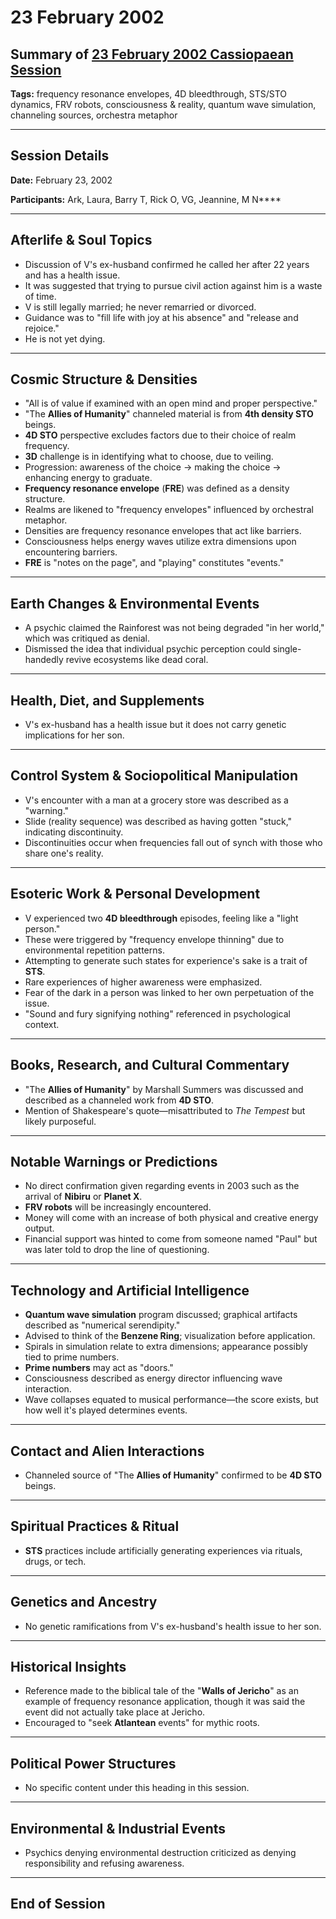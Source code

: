 # 23 February 2002

## Summary of [23 February 2002 Cassiopaean Session](https://cassiopaea.org/forum/threads/session-23-february-2002.18686/)

**Tags:** frequency resonance envelopes, 4D bleedthrough, STS/STO dynamics, FRV robots, consciousness & reality, quantum wave simulation, channeling sources, orchestra metaphor

---

## Session Details

**Date:** February 23, 2002

**Participants:** Ark, Laura, Barry T, Rick O, VG, Jeannine, M N****

---

## Afterlife & Soul Topics

- Discussion of V's ex-husband confirmed he called her after 22 years and has a health issue.
- It was suggested that trying to pursue civil action against him is a waste of time.
- V is still legally married; he never remarried or divorced.
- Guidance was to "fill life with joy at his absence" and "release and rejoice."
- He is not yet dying.

---

## Cosmic Structure & Densities

- "All is of value if examined with an open mind and proper perspective."
- "The **Allies of Humanity**" channeled material is from **4th density STO** beings.
- **4D STO** perspective excludes factors due to their choice of realm frequency.
- **3D** challenge is in identifying what to choose, due to veiling.
- Progression: awareness of the choice → making the choice → enhancing energy to graduate.
- **Frequency resonance envelope** (**FRE**) was defined as a density structure.
- Realms are likened to "frequency envelopes" influenced by orchestral metaphor.
- Densities are frequency resonance envelopes that act like barriers.
- Consciousness helps energy waves utilize extra dimensions upon encountering barriers.
- **FRE** is "notes on the page", and "playing" constitutes "events."

---

## Earth Changes & Environmental Events

- A psychic claimed the Rainforest was not being degraded "in her world," which was critiqued as denial.
- Dismissed the idea that individual psychic perception could single-handedly revive ecosystems like dead coral.

---

## Health, Diet, and Supplements

- V's ex-husband has a health issue but it does not carry genetic implications for her son.

---

## Control System & Sociopolitical Manipulation

- V's encounter with a man at a grocery store was described as a "warning."
- Slide (reality sequence) was described as having gotten "stuck," indicating discontinuity.
- Discontinuities occur when frequencies fall out of synch with those who share one's reality.

---

## Esoteric Work & Personal Development

- V experienced two **4D bleedthrough** episodes, feeling like a "light person."
- These were triggered by "frequency envelope thinning" due to environmental repetition patterns.
- Attempting to generate such states for experience's sake is a trait of **STS**.
- Rare experiences of higher awareness were emphasized.
- Fear of the dark in a person was linked to her own perpetuation of the issue.
- "Sound and fury signifying nothing" referenced in psychological context.

---

## Books, Research, and Cultural Commentary

- "The **Allies of Humanity**" by Marshall Summers was discussed and described as a channeled work from **4D STO**.
- Mention of Shakespeare's quote—misattributed to *The Tempest* but likely purposeful.

---

## Notable Warnings or Predictions

- No direct confirmation given regarding events in 2003 such as the arrival of **Nibiru** or **Planet X**.
- **FRV robots** will be increasingly encountered.
- Money will come with an increase of both physical and creative energy output.
- Financial support was hinted to come from someone named "Paul" but was later told to drop the line of questioning.

---

## Technology and Artificial Intelligence

- **Quantum wave simulation** program discussed; graphical artifacts described as "numerical serendipity."
- Advised to think of the **Benzene Ring**; visualization before application.
- Spirals in simulation relate to extra dimensions; appearance possibly tied to prime numbers.
- **Prime numbers** may act as "doors."
- Consciousness described as energy director influencing wave interaction.
- Wave collapses equated to musical performance—the score exists, but how well it's played determines events.

---

## Contact and Alien Interactions

- Channeled source of "The **Allies of Humanity**" confirmed to be **4D STO** beings.

---

## Spiritual Practices & Ritual

- **STS** practices include artificially generating experiences via rituals, drugs, or tech.

---

## Genetics and Ancestry

- No genetic ramifications from V's ex-husband's health issue to her son.

---

## Historical Insights

- Reference made to the biblical tale of the "**Walls of Jericho**" as an example of frequency resonance application, though it was said the event did not actually take place at Jericho.
- Encouraged to "seek **Atlantean** events" for mythic roots.

---

## Political Power Structures

- No specific content under this heading in this session.

---

## Environmental & Industrial Events

- Psychics denying environmental destruction criticized as denying responsibility and refusing awareness.

---

## End of Session
